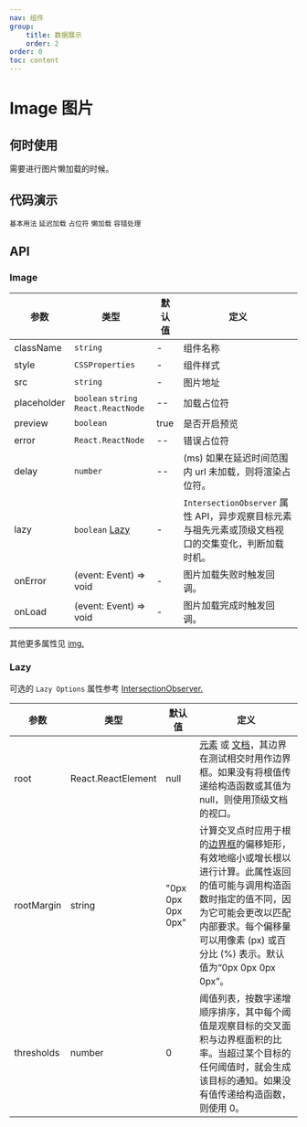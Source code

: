 ```yaml
---
nav: 组件
group:
    title: 数据展示
    order: 2
order: 0
toc: content
---
```


# Image 图片


## 何时使用
需要进行图片懒加载的时候。


## 代码演示

<code src="../../packages/ui/examples/image/basic.tsx">基本用法</code>
<code src="../../packages/ui/examples/image/delay.tsx" description="通过设置 `delay` 默认开启延迟占位符，加载大图时超过一定时间将加载占位符。">延迟加载</code>
<code src="../../packages/ui/examples/image/placeholder.tsx" description="默认情况下，加载效果是不显示的，可通过设置 `placeholder=true` 显示默认加载效果。支持自定义占位符。">占位符</code>
<code src="../../packages/ui/examples/image/process.tsx" description="设置 `lazy` 可以开启懒加载，当图片出现在视口才会进行加载。`lazy` 属性基于 `IntersectionObserver API` 实现。支持异步观察目标元素与祖先元素或顶级文档视口的交集变化，判断加载时机。">懒加载</code>
<code src="../../packages/ui/examples/image/error.tsx" description="加载失败显示图像失败占位符，支持设置 `error` 来自定义错误占位符。">容错处理</code>



## API

### Image

| **参数** | **类型** | **默认值** | **定义** |
| --- | --- | --- | --- |
| className | `string`              | -        | 组件名称       |
| style     | `CSSProperties`       | -        | 组件样式	    |
| src | `string` | - | 图片地址 |
| placeholder | `boolean` `string` `React.ReactNode` | -- | 加载占位符 |
| preview | `boolean` | true | 是否开启预览 |
| error | `React.ReactNode` | -- | 错误占位符 |
| delay | `number` | -- | (ms) 如果在延迟时间范围内 url 未加载，则将渲染占位符。 |
| lazy | `boolean` [Lazy](#lazy) | - | `IntersectionObserver` 属性 API，异步观察目标元素与祖先元素或顶级文档视口的交集变化，判断加载时机。 |
| onError | (event: Event) => void | - | 图片加载失败时触发回调。 |
| onLoad | (event: Event) => void | - | 图片加载完成时触发回调。 |

其他更多属性见 [img.](https://developer.mozilla.org/en-US/docs/Web/HTML/Element/img#attributes)

### Lazy

可选的 `Lazy Options` 属性参考 [IntersectionObserver.](https://developer.mozilla.org/en-US/docs/Web/API/IntersectionObserver)

| **参数** | **类型** | **默认值** | **定义** |
| --- | --- | --- | --- |
| root | React.ReactElement | null | [元素](https://developer.mozilla.org/en-US/docs/Web/API/Element) 或 [文档](https://developer.mozilla.org/en-US/docs/Web/API/Document)，其边界在测试相交时用作边界框。如果没有将根值传递给构造函数或其值为 null，则使用顶级文档的视口。 |
| rootMargin | string | "0px 0px 0px 0px" | 计算交叉点时应用于根的[边界框](https://developer.mozilla.org/en-US/docs/Glossary/Bounding_box)的偏移矩形，有效地缩小或增长根以进行计算。此属性返回的值可能与调用构造函数时指定的值不同，因为它可能会更改以匹配内部要求。每个偏移量可以用像素 (px) 或百分比 (%) 表示。默认值为“0px 0px 0px 0px”。 |
| thresholds | number | 0 | 阈值列表，按数字递增顺序排序，其中每个阈值是观察目标的交叉面积与边界框面积的比率。当超过某个目标的任何阈值时，就会生成该目标的通知。如果没有值传递给构造函数，则使用 0。 |

